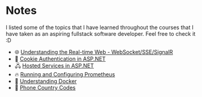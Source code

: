 # Notes
I listed some of the topics that I have learned throughout the courses that I have taken as an aspiring fullstack software developer. Feel free to check it :D

- 🌐 [Understanding the Real-time Web - WebSocket/SSE/SignalR](SignalR.md)
- 🍪 [Cookie Authentication in ASP.NET](AspNetCookieAuth.md)
- 🖧  [Hosted Services in ASP.NET](HostedServicesASP.md)
- 🔥 [Running and Configuring Prometheus](https://github.com/jaymar921/Notes/blob/main/Running%20and%20Configuring%20Prometheus.md)
- 🐋 [Understanding Docker](https://github.com/jaymar921/Notes/blob/main/Understanding%20Dockerfile.md)
- 📱 [Phone Country Codes](https://github.com/jaymar921/Notes/blob/main/Phone%20Country%20Codes.md)
